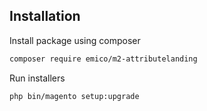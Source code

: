 ## Installation
Install package using composer
```sh
composer require emico/m2-attributelanding
```

Run installers
```sh
php bin/magento setup:upgrade
```
